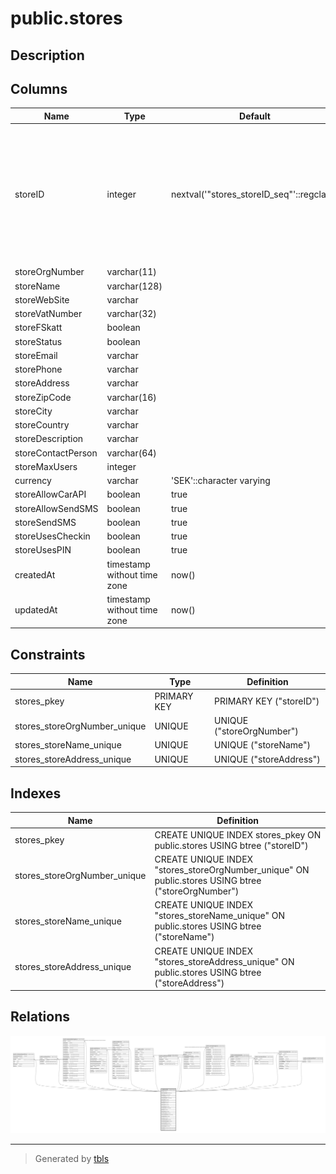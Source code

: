 # public.stores

## Description

## Columns

| Name | Type | Default | Nullable | Children | Parents | Comment |
| ---- | ---- | ------- | -------- | -------- | ------- | ------- |
| storeID | integer | nextval('"stores_storeID_seq"'::regclass) | false | [public.employeeSpecialHours](public.employeeSpecialHours.md) [public.employeeStore](public.employeeStore.md) [public.employeeWorkingHours](public.employeeWorkingHours.md) [public.localProducts](public.localProducts.md) [public.localServices](public.localServices.md) [public.orders](public.orders.md) [public.qualificationsLocal](public.qualificationsLocal.md) [public.rentCars](public.rentCars.md) [public.storeopeninghours](public.storeopeninghours.md) [public.storepaymentinfo](public.storepaymentinfo.md) [public.storespecialhours](public.storespecialhours.md) [public.storeweeklynotes](public.storeweeklynotes.md) [public.userBelongsToStore](public.userBelongsToStore.md) |  |  |
| storeOrgNumber | varchar(11) |  | false |  |  |  |
| storeName | varchar(128) |  | false |  |  |  |
| storeWebSite | varchar |  | true |  |  |  |
| storeVatNumber | varchar(32) |  | true |  |  |  |
| storeFSkatt | boolean |  | false |  |  |  |
| storeStatus | boolean |  | false |  |  |  |
| storeEmail | varchar |  | false |  |  |  |
| storePhone | varchar |  | false |  |  |  |
| storeAddress | varchar |  | false |  |  |  |
| storeZipCode | varchar(16) |  | false |  |  |  |
| storeCity | varchar |  | false |  |  |  |
| storeCountry | varchar |  | false |  |  |  |
| storeDescription | varchar |  | true |  |  |  |
| storeContactPerson | varchar(64) |  | true |  |  |  |
| storeMaxUsers | integer |  | true |  |  |  |
| currency | varchar | 'SEK'::character varying | true |  |  |  |
| storeAllowCarAPI | boolean | true | true |  |  |  |
| storeAllowSendSMS | boolean | true | true |  |  |  |
| storeSendSMS | boolean | true | true |  |  |  |
| storeUsesCheckin | boolean | true | true |  |  |  |
| storeUsesPIN | boolean | true | true |  |  |  |
| createdAt | timestamp without time zone | now() | false |  |  |  |
| updatedAt | timestamp without time zone | now() | false |  |  |  |

## Constraints

| Name | Type | Definition |
| ---- | ---- | ---------- |
| stores_pkey | PRIMARY KEY | PRIMARY KEY ("storeID") |
| stores_storeOrgNumber_unique | UNIQUE | UNIQUE ("storeOrgNumber") |
| stores_storeName_unique | UNIQUE | UNIQUE ("storeName") |
| stores_storeAddress_unique | UNIQUE | UNIQUE ("storeAddress") |

## Indexes

| Name | Definition |
| ---- | ---------- |
| stores_pkey | CREATE UNIQUE INDEX stores_pkey ON public.stores USING btree ("storeID") |
| stores_storeOrgNumber_unique | CREATE UNIQUE INDEX "stores_storeOrgNumber_unique" ON public.stores USING btree ("storeOrgNumber") |
| stores_storeName_unique | CREATE UNIQUE INDEX "stores_storeName_unique" ON public.stores USING btree ("storeName") |
| stores_storeAddress_unique | CREATE UNIQUE INDEX "stores_storeAddress_unique" ON public.stores USING btree ("storeAddress") |

## Relations

![er](public.stores.svg)

---

> Generated by [tbls](https://github.com/k1LoW/tbls)

